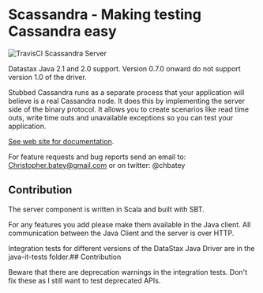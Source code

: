 # Scassandra - Making testing Cassandra easy

![TravisCI](https://travis-ci.org/scassandra/scassandra-server.svg?branch=master) Scassandra Server

Datastax Java 2.1 and 2.0 support. Version 0.7.0 onward do not support version 1.0 of the driver.

Stubbed Cassandra runs as a separate process that your application will believe is a real Cassandra node. It does this by implementing the server side of the binary protocol. It allows you to create scenarios like read time outs, write time outs and unavailable exceptions so you can test your application.

[See web site for documentation](http://www.scassandra.org/).

For feature requests and bug reports send an email to: Christopher.batey@gmail.com or on twitter: @chbatey

## Contribution

The server component is written in Scala and built with SBT.

For any features you add please make them available in the Java client. All communication between the Java Client and the server is over HTTP.

Integration tests for different versions of the DataStax Java Driver are in the java-it-tests folder.## Contribution

Beware that there are deprecation warnings in the integration tests. Don't fix these as I still want to test
deprecated APIs.
